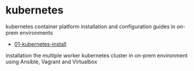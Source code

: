# kubernetes

kubernetes container platform installation and configuration guides in on-prem environments

* [01-kubernetes-install](01-kubernetes-install/README.md#section)

installation the multiple worker kubernetes cluster in on-prem environment using Ansible, Vagrant and Virtualbox